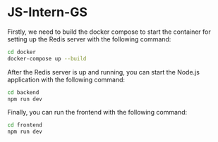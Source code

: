 # JS-Intern-GS

Firstly, we need to build the docker compose to start the container for setting up the Redis server with the following command:

```bash
cd docker
docker-compose up --build
```

After the Redis server is up and running, you can start the Node.js application with the following command:

```bash
cd backend
npm run dev
```

Finally, you can run the frontend with the following command:

```bash
cd frontend
npm run dev
```
